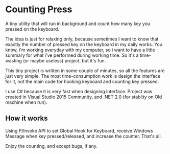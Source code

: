 Counting Press
==============

A tiny utility that will run in background and count how many key you pressed on the keyboard.

The idea is just for relaxing only, because sometimes I want to know that exactly the number of pressed key on the keyboard in my daily works. You know, i'm working everyday with my computer, so i want to have a little summary for what i've performed during working time. So it's a time-wasting (or maybe useless) project, but it's fun.

This tiny project is written in some couple of minutes, so all the features are just very simple. The most time-consumption work is design the interface for it, not the main code for hooking keyboard and counting key pressed.

I use C# because it is very fast when designing interface. Project was created in Visual Studio 2015 Community, and .NET 2.0 (for stablity on Old machine when run).

How it works
------------

Using P/Invoke API to set Global Hook for Keyboard, receive Windows Message when key pressed/released, and increase the counter. That's all.

Enjoy the counting, and except bugs, if any.